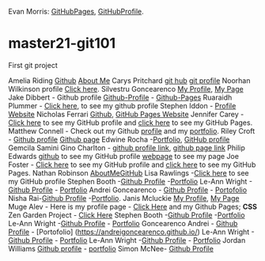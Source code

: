 
Evan Morris: [GitHubPages](https://evanmorrisdev.github.io/), [GitHubProfile](https://github.com/evanmorrisdev). 

# master21-git101

First git project

Amelia Riding [Github](https://github.com/Melia-create) [About Me](https://melia-create.github.io/aboutme/)
Carys Pritchard [git hub](https://github.com/carys23) [git profile](https://carys23.github.io)
Noorhan Wilkinson profile [Click here](https://github.com/Lightyyyy).
Silvestru Goncearenco [My Profile](https://github.com/Malatezta), [My Page](https://malatezta.github.io/)
Jake Dibbert - Github profile [Github-Profile](https://github.com/JakeyD11) - [Github-Pages](https://jakeyd11.github.io/)
Ruaraidh Plummer - [Click here](https://github.com/ruarplum), to see my github profile
Stephen Iddon - [Profile](https://github.com/SteIddon) [Website](https://steiddon.github.io/Website/)
Nicholas Ferrari [Github](https://github.com/NickFerra), [GitHub Pages Website](https://nickferra.github.io/NickWeb/)
Jennifer Carey - [Click here](https://github.com/jennifer-carey) to see my GitHub profile and [click here](https://jennifer-carey.github.io/) to see my GitHub Pages.
Matthew Connell - Check out my Github [profile](https://github.com/Connell97) and my [portfolio](https://connell97.github.io/portfolio/).
Riley Croft - [Github profile](https://github.com/Riley142)  [Github page](https://riley142.github.io/Portfolio/)
Edwine Rocha -[Portfolio](https://edwine-r.github.io/pf/), [GitHub profile](https://github.com/Edwine-R)
Gemcila Samini Gino Charlton - [github profile link](https://github.com/ggemcila), [github page link](https://ggemcila.github.io/)
Philip Edwards [github](https://github.com/phiddle) to see my GitHub profile [webpage](https://phiddle.github.io/phiddle) to see my page
Joe Foster - [Click here](https://github.com/JoeFoster-cn) to see my GitHub profile and [click here](https://joefoster-cn.github.io/) to see my GitHub Pages.
Nathan Robinson [AboutMe](https://github.com/NathanRobinson11/)[GitHub](https://github.com/NathanRobinson11/)
Lisa Rawlings -[Click here](https://github.com/lisarawlings) to see my GitHub profile
Stephen Booth -[Github Profile](https://github.com/boothscript) -[Portfolio](https://boothscript.github.io/portfolio2)
Le-Ann Wright -[Github Profile](https://github.com/LRWright) - [Portfolio](https://lrwright.github.io/)
Andrei Goncearenco - [Github Profile](https://github.com/andreigoncearenco) - [Portofolio](https://andreigoncearenco.github.io/)
Nisha Rai-[Github Profile](https://github.com/nisharai26) -[Portfolio](https:///nisharai26.github.io).
Janis Mcluckie [My Profile](https://github.com/JanisMc), [My Page](https://janismc.github.io/)
Muge Alev -  Here is my profile page - [Click Here](https://github.com/mafromist) and my Github Pages; **CSS** Zen Garden Project - [Click Here](https://mafromist.github.io/css-zen-garden/)
Stephen Booth -[Github Profile](https://github.com/boothscript) -[Portfolio](https://boothscript.github.io/portfolio2)
Le-Ann Wright -[Github Profile](https://github.com/LRWright) - [Portfolio](https://lrwright.github.io/)
Goncearenco Andrei - [Github Profile](https://github.com/andreigoncearenco) - [Portofolio] (https://andreigoncearenco.github.io/)
Le-Ann Wright -[Github Profile](https://github.com/LRWright) - [Portfolio](https://lrwright.github.io/)
Le-Ann Wright -[Github Profile](https://github.com/LRWright) - [Portfolio](https://lrwright.github.io/)
Jordan Williams [Github profile](https://github.com/jthomasw88) - [portfolio](https://jthomasw88.github.io/profile-page/)
Simon McNee- [Github Profile](https://github.com/simcnee)

